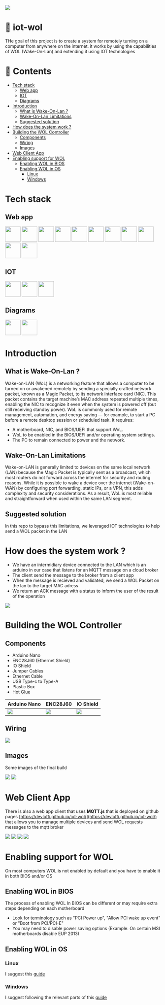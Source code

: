 <img src="https://raw.githubusercontent.com/devlotfi/iot-wol/main/github-assets/github-banner.png">

# 📜 iot-wol
THe goal of this project is to create a system for remotely turning on a computer from anywhere on the internet.
it works by using the capabilities of WOL (Wake-On-Lan) and extending it using IOT technologies

# 📌 Contents
- [Tech stack](#tech-stack)
  - [Web app](#web-app)
  - [IOT](#iot)
  - [Diagrams](#diagrams)
- [Introduction](#introduction)
  - [What is Wake-On-Lan ?](#what-is-wake-on-lan-)
  - [Wake-On-Lan Limitations](#wake-on-lan-limitations)
  - [Suggested solution](#suggested-solution)
- [How does the system work ?](#how-does-the-system-work-)
- [Building the WOL Controller](#building-the-wol-controller)
  - [Components](#components)
  - [Wiring](#wiring)
  - [Images](#images)
- [Web Client App](#web-client-app)
- [Enabling support for WOL](#enabling-support-for-wol)
  - [Enabling WOL in BIOS](#enabling-wol-in--bios)
  - [Enabling WOL in OS](#enabling-wol-in-os)
    - [Linux](#linux)
    - [Windows](#windows)


# Tech stack

## Web app
<p float="left">
  <img height="50px" src="https://devlotfi.github.io/stack-icons/icons/html.svg">
  <img height="50px" src="https://devlotfi.github.io/stack-icons/icons/css.svg">
  <img height="50px" src="https://devlotfi.github.io/stack-icons/icons/ts.svg">
  <img height="50px" src="https://devlotfi.github.io/stack-icons/icons/tailwind.svg">
  <img height="50px" src="https://devlotfi.github.io/stack-icons/icons/react.svg">
  <img height="50px" src="https://devlotfi.github.io/stack-icons/icons/fontawesome.svg">
  <img height="50px" src="https://devlotfi.github.io/stack-icons/icons/formik.svg">
  <img height="50px" src="https://devlotfi.github.io/stack-icons/icons/tanstack-router.svg">
  <img height="50px" src="https://devlotfi.github.io/stack-icons/icons/tanstack-query.svg">
  <img height="50px" src="https://devlotfi.github.io/stack-icons/icons/heroui.svg">
  <img height="50px" src="https://devlotfi.github.io/stack-icons/icons/vite.svg">
</p>

## IOT
<p float="left">
  <img height="50px" src="https://devlotfi.github.io/stack-icons/icons/arduino.svg">
  <img height="50px" src="https://devlotfi.github.io/stack-icons/icons/mqtt.svg">
  <img height="50px" src="https://devlotfi.github.io/stack-icons/icons/mosquitto.svg">
</p>

## Diagrams
<p float="left">
  <img height="50px" src="https://devlotfi.github.io/stack-icons/icons/drawio.svg">
  <img height="50px" src="https://devlotfi.github.io/stack-icons/icons/fritzing.svg">
</p>

# Introduction 

## What is Wake-On-Lan ?
Wake-on-LAN (WoL) is a networking feature that allows a computer to be turned on or awakened remotely by sending a specially crafted network packet, known as a Magic Packet, to its network interface card (NIC). This packet contains the target machine’s MAC address repeated multiple times, enabling the NIC to recognize it even when the system is powered off (but still receiving standby power).
WoL is commonly used for remote management, automation, and energy saving — for example, to start a PC before a remote desktop session or scheduled task. It requires:
- A motherboard, NIC, and BIOS/UEFI that support WoL.
- WoL to be enabled in the BIOS/UEFI and/or operating system settings.
- The PC to remain connected to power and the network.

## Wake-On-Lan Limitations
Wake-on-LAN is generally limited to devices on the same local network (LAN) because the Magic Packet is typically sent as a broadcast, which most routers do not forward across the internet for security and routing reasons. While it is possible to wake a device over the internet (Wake-on-WAN) by configuring port forwarding, static IPs, or a VPN, this adds complexity and security considerations. As a result, WoL is most reliable and straightforward when used within the same LAN segment.

## Suggested solution
In this repo to bypass this limitations, we leveraged IOT technologies to help send a WOL packet in the LAN

# How does the system work ?
- We have an intermidiary device connected to the LAN which is an arduino in our case that listens for an MQTT message on a cloud broker
- The client send the message to the broker from a client app
- When the message is recieved and validated, we send a WOL Packet on the lan to the target MAC adress
- We return an ACK message with a status to inform the user of the result of the operation

<img src="https://raw.githubusercontent.com/devlotfi/iot-wol/main/github-assets/diagrams/working-diagram.png">

# Building the WOL Controller

## Components
- Arduino Nano
- ENC28J60 (Ethernet Shield)
- IO Shield
- Jumper Cables
- Ethernet Cable
- USB Type-c to Type-A
- Plastic Box
- Hot Glue

| Arduino Nano | ENC28J60 | IO Shield |
| ------------- | ------------ | ------------ |
| <img src="https://raw.githubusercontent.com/devlotfi/iot-wol/main/github-assets/parts/arduino-nano.png"> | <img src="https://raw.githubusercontent.com/devlotfi/iot-wol/main/github-assets/parts/enc28j60.png"> | <img src="https://raw.githubusercontent.com/devlotfi/iot-wol/main/github-assets/parts/io-shield.png"> |


## Wiring

<img src="https://raw.githubusercontent.com/devlotfi/iot-wol/main/github-assets/diagrams/wiring-diagram.png">

## Images
Some images of the final build

<img src="https://raw.githubusercontent.com/devlotfi/iot-wol/main/github-assets/images/image-1.jpg">
<img src="https://raw.githubusercontent.com/devlotfi/iot-wol/main/github-assets/images/image-2.jpg">


# Web Client App
There is also a web app client that uses **MQTT.js** that is deployed on github pages [https://devlotfi.github.io/iot-wol/](https://devlotfi.github.io/iot-wol/) that allows you to manage multiple devices and send WOL requests messages to the mqtt broker

<img src="https://raw.githubusercontent.com/devlotfi/iot-wol/main/github-assets/preview/preview-1.png">
<img src="https://raw.githubusercontent.com/devlotfi/iot-wol/main/github-assets/preview/preview-2.png">
<img src="https://raw.githubusercontent.com/devlotfi/iot-wol/main/github-assets/preview/preview-3.png">
<img src="https://raw.githubusercontent.com/devlotfi/iot-wol/main/github-assets/preview/preview-4.png">

# Enabling support for WOL
On most computers WOL is not enabled by default and you have to enable it in both BIOS and/or OS

## Enabling WOL in  BIOS
The process of enabling WOL In BIOS can be different or may require extra steps depending on each motherboard
- Look for terminology such as "PCI Power up", "Allow PCI wake up event" or "Boot from PCI/PCI-E"
- You may need to disable power saving options (Example: On certain MSI motherboards disable EUP 2013)

## Enabling WOL in OS

### Linux
I suggest this [guide](https://wiki.archlinux.org/title/Wake-on-LAN)

### Windows
I suggest following the relevant parts of this [guide](https://www.windowscentral.com/software-apps/windows-11/how-to-enable-wake-on-lan-on-windows-11)
